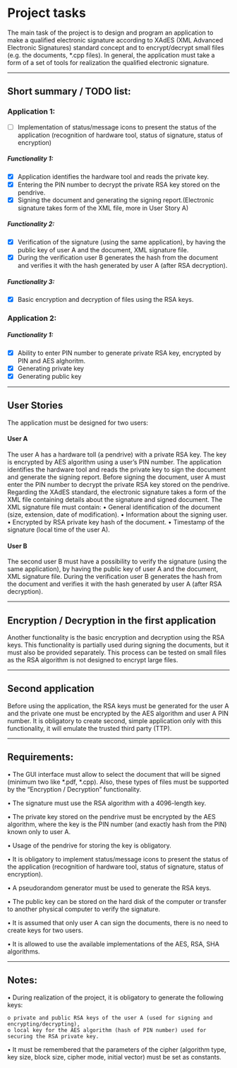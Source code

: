 # Project tasks

The main task of the project is to design and program an application to make a
qualified electronic signature according to XAdES (XML Advanced Electronic
Signatures) standard concept and to encrypt/decrypt small files (e.g. the documents,
*.cpp files). In general, the application must take a form of a set of tools for realization
the qualified electronic signature.
__________________________________________________________________________________
## Short summary / TODO list:
### Application 1:
- [ ] Implementation of status/message icons to present the status of the
application (recognition of hardware tool, status of signature, status of
encryption)
##### Functionality 1:
- [X] Application identifies the hardware tool and reads the private key.
- [X] Entering the PIN number to decrypt the private RSA key stored on the pendrive.
- [X] Signing the document and generating the signing report.(Electronic signature takes form of the XML file, more in User Story A)
##### Functionality 2:
- [X] Verification of the signature (using the same application), by having the public key of user A and the document, XML signature file.
- [X] During the verification user B generates the hash from the document and verifies it with the hash generated by user A (after RSA decryption).
##### Functionality 3:
- [X] Basic encryption and decryption of files using the RSA keys.
### Application 2:
##### Functionality 1:
- [X] Ability to enter PIN number to generate private RSA key, encrypted by PIN and AES alghoritm.
- [X] Generating private key
- [X] Generating public key
__________________________________________________________________________________
## User Stories
The application must be designed for two users:
#### User A

The user A has a hardware toll (a pendrive) with a private RSA key. The key is
encrypted by AES algorithm using a user’s PIN number. The application identifies the
hardware tool and reads the private key to sign the document and generate the signing report. Before signing the document, user A must enter the PIN number to decrypt the
private RSA key stored on the pendrive. Regarding the XAdES standard, the electronic
signature takes a form of the XML file containing details about the signature and signed
document. The XML signature file must contain:
• General identification of the document (size, extension, date of modification).
• Information about the signing user.
• Encrypted by RSA private key hash of the document.
• Timestamp of the signature (local time of the user A).
#### User B

The second user B must have a possibility to verify the signature (using the same
application), by having the public key of user A and the document, XML signature file.
During the verification user B generates the hash from the document and verifies it
with the hash generated by user A (after RSA decryption).
__________________________________________________________________________________
## Encryption / Decryption in the first application

Another functionality is the basic encryption and decryption using the RSA keys.
This functionality is partially used during signing the documents, but it must also be
provided separately. This process can be tested on small files as the RSA algorithm is
not designed to encrypt large files.
__________________________________________________________________________________
## Second application

Before using the application, the RSA keys must be generated for the user A and
the private one must be encrypted by the AES algorithm and user A PIN number. It is
obligatory to create second, simple application only with this functionality, it will emulate
the trusted third party (TTP).
__________________________________________________________________________________
## Requirements:
• The GUI interface must allow to select the document that will be signed
(minimum two like *.pdf, *.cpp). Also, these types of files must be supported by
the “Encryption / Decryption” functionality.

• The signature must use the RSA algorithm with a 4096-length key.

• The private key stored on the pendrive must be encrypted by the AES algorithm,
where the key is the PIN number (and exactly hash from the PIN) known only
to user A.

• Usage of the pendrive for storing the key is obligatory.

• It is obligatory to implement status/message icons to present the status of the
application (recognition of hardware tool, status of signature, status of
encryption).

• A pseudorandom generator must be used to generate the RSA keys.

• The public key can be stored on the hard disk of the computer or transfer to
another physical computer to verify the signature.

• It is assumed that only user A can sign the documents, there is no need to create
keys for two users.

• It is allowed to use the available implementations of the AES, RSA, SHA
algorithms.
__________________________________________________________________________________
## Notes:
• During realization of the project, it is obligatory to generate the following keys:

    o private and public RSA keys of the user A (used for signing and encrypting/decrypting),
    o local key for the AES algorithm (hash of PIN number) used for securing the RSA private key.
• It must be remembered that the parameters of the cipher (algorithm type, key
size, block size, cipher mode, initial vector) must be set as constants.